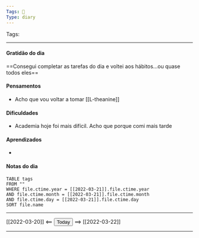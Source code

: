 ```yaml
---
Tags: 📝
Type: diary
---
```


Tags:  

---

#### Gratidão do dia
==Consegui completar as tarefas do dia e voltei aos hábitos...ou quase todos eles==

#### Pensamentos
- Acho que vou voltar a tomar [[L-theanine]]

#### Dificuldades
- Academia hoje foi mais difícil. Acho que porque comi mais tarde

#### Aprendizados
- 

#### Notas do dia
```dataview
TABLE tags
FROM ""
WHERE file.ctime.year = [[2022-03-21]].file.ctime.year
AND file.ctime.month = [[2022-03-21]].file.ctime.month
AND file.ctime.day = [[2022-03-21]].file.ctime.day
SORT file.name
```

---

[[2022-03-20]] <== <button class="date_button_today">Today</button> ==> [[2022-03-22]]

---



